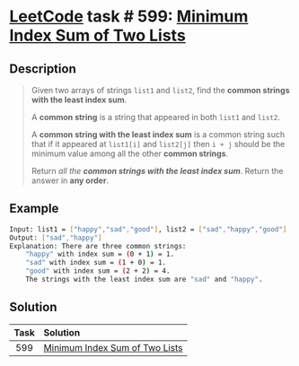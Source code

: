 # [LeetCode][leetcode] task # 599: [Minimum Index Sum of Two Lists][task]

Description
-----------

> Given two arrays of strings `list1` and `list2`, find the **common strings with the least index sum**.
> 
> A **common string** is a string that appeared in both `list1` and `list2`.
> 
> A **common string with the least index sum** is a common string such
> that if it appeared at `list1[i]` and `list2[j]` then `i + j` should be the minimum value
> among all the other **common strings**.
> 
> Return _all the **common strings with the least index sum**_. Return the answer in **any order**.

Example
-------

```sh
Input: list1 = ["happy","sad","good"], list2 = ["sad","happy","good"]
Output: ["sad","happy"]
Explanation: There are three common strings:
    "happy" with index sum = (0 + 1) = 1.
    "sad" with index sum = (1 + 0) = 1.
    "good" with index sum = (2 + 2) = 4.
    The strings with the least index sum are "sad" and "happy".
```

Solution
--------

| Task | Solution                                   |
|:----:|:-------------------------------------------|
| 599  | [Minimum Index Sum of Two Lists][solution] |


[leetcode]: <http://leetcode.com/>
[task]: <https://leetcode.com/problems/minimum-index-sum-of-two-lists/>
[solution]: <https://github.com/wellaxis/praxis-leetcode/blob/main/src/main/java/com/witalis/praxis/leetcode/task/h6/p599/option/Practice.java>
